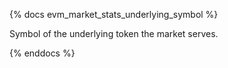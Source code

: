 {% docs evm_market_stats_underlying_symbol %}

Symbol of the underlying token the market serves.

{% enddocs %}
